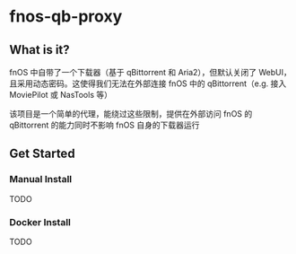 # fnos-qb-proxy

## What is it?

fnOS 中自带了一个下载器（基于 qBittorrent 和 Aria2），但默认关闭了 WebUI，且采用动态密码。这使得我们无法在外部连接 fnOS 中的 qBittorrent（e.g. 接入 MoviePilot 或 NasTools 等）

该项目是一个简单的代理，能绕过这些限制，提供在外部访问 fnOS 的 qBittorrent 的能力同时不影响 fnOS 自身的下载器运行


## Get Started

### Manual Install

TODO


### Docker Install

TODO

